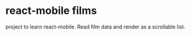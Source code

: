 # react-mobile films

project to learn react-mobile. Read film data and render as a scrollable list.
